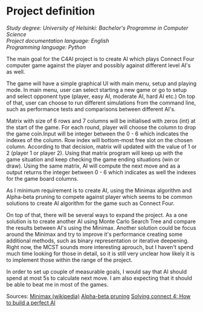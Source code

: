 # Project definition
*Study degree: University of Helsinki: Bachelor's Programme in Computer Science*  
*Project documentation language: English*  
*Programming language: Python*  

The main goal for the C4AI project is to create AI which plays Connect Four computer game against the player and possibly against different level AI's as well. 

The game will have a simple graphical UI with main menu, setup and playing mode. In main menu, user can select starting a new game or go to setup and select opponent type (player, easy AI, moderate AI, hard AI etc.) On top of that, user can choose to run different simulations from the command line, such as performance tests and comparisons between different AI's.

Matrix with size of 6 rows and 7 columns will be initialised with zeros (int) at the start of the game. For each round, player will choose the column to drop the game coin.Input will be integer between the 0 - 6 which indicates the indexes of the column. Row index will bottom-most free slot on the chosen column. According to that decision, matrix will updated with the value of 1 or 2 (player 1 or player 2). Using that matrix program will keep up with the game situation and keep checking the game ending situations (win or draw). Using the same matrix, AI will compute the next move and as a output returns the integer between 0 - 6 which indicates as well the indexes for the game board columns.

As I minimum requirement is to create AI, using the Minimax algorithm and Alpha-beta pruning to compete against player which seems to be common solutions to create AI algorithm for the game such as Connect Four.

On top of that, there will be several ways to expand the project. As a one solution is to create another AI using Monte Carlo Search Tree and compare the results between AI's using the Minimax. Another solution could be focus around the Minimax and try to improve it's performance creating some additional methods, such as binary representation or iterative deepening. Right now, the MCST sounds more interesting aprouch, but I haven't spend much time looking for those in detail, so it is still very unclear how likely it is to implement those within the range of the project.

In order to set up couple of measurable goals, I would say that AI should spend at most 5s to calculate next move. I am also expecting that it should be able to beat me in most of the games.

Sources:
[Minimax (wikipedia)](https://en.wikipedia.org/wiki/Minimax)
[Alpha-beta pruning](https://en.wikipedia.org/wiki/Alpha%E2%80%93beta_pruning)
[Solving connect 4: How to build a perfect AI](http://blog.gamesolver.org/)

